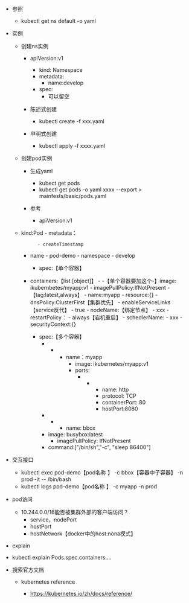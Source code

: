 - 参照

  - kubectl get ns default -o yaml

- 实例
	
	- 创建ns实例
	  
	    - apiVersion:v1
	      - kind: Namespace
	      - metadata:
	        - name:develop
	      - spec:
	        - 可以留空
		  
		- 陈述式创建
		  
			- kubectl create -f xxx.yaml
			
		- 申明式创建
		
			- kubectl apply -f xxxx.yaml
		
	- 创建pod实例
	
	    - 生成yaml
	
	        - kubect  get pods
	        - kubectl get pods -o yaml xxxx --export  > mainfests/basic/pods.yaml
	
	    - 参考
	
	        - apiVersion:v1
	- kind:Pod
	        - metadata：
	
	            - createTimestamp
	    - name
	                - pod-demo
	            - namespace
	                - develop
	        - spec:【单个容器】
	        
	    - containers:【list [object]】
	                - -【单个容器要加这个-】image: ikubernbetes/myapp:v1
	            - imagePullPolicy:IfNotPresent
	                        - 【tag:latest,always】
	                    - name:myapp
	                    - resource:{}
	                - dnsPolicy:ClusterFirst【集群优先】
	                - enableServiceLinks【service反代】
	                    - true
	                - nodeName:【绑定节点】
	                    - xxx 
	                - restartPolicy：
	                    - always【宕机重启】
	                - schedlerName:
	                    - xxx
	                - securityContext:{}
	        - spec:【多个容器】
	            - -
	                - name：myapp
	                    - image: ikubernetes/myapp:v1
	                    - ports:
	                      - -
	                          - name: http
	                          - protocol: TCP
	                          - containerPort: 80
	                          - hostPort:8080
	            - -
	                - name:  bbox 
	            - image:  busybox:latest
	                - imagePullPolicy:  IfNotPresent
	            - command:["/bin/sh","-c", "sleep 86400"]
	
- 交互接口

  - kubectl exec  pod-demo【pod名称 】 -c bbox【容器中子容器】 -n prod -it -- /bin/bash
  - kubectl logs pod-demo【pod名称 】  -c myapp -n prod

- pod访问

  - 10.244.0.0/16能否被集群外部的客户端访问？
    - service，nodePort
    - hostPort
    - hostNetwork【docker中的host:nona模式】

- explain
  
- kubectl explain Pods.spec.containers....
  
- 搜索官方文档

	- kubernetes reference
	    -  https://kubernetes.io/zh/docs/reference/
	
	
	   ​		